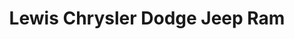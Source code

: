 ---
title: "Lewis Chrysler Dodge Jeep Ram"
url: /fayetteville/lewis-chrysler-dodge-jeep-ram/
shop: Autohaus
---